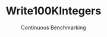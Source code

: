 ---
layout: default
title: Write100KIntegers
subtitle: Continuous Benchmarking
selected: Append
expanded: Benchmarking
benchmark: /individual_results/Write100KIntegers.html
---
